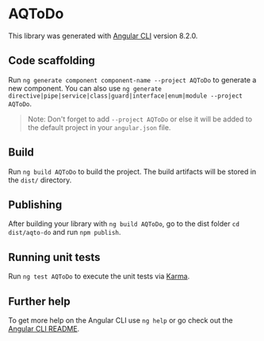 # AQToDo

This library was generated with [Angular CLI](https://github.com/angular/angular-cli) version 8.2.0.

## Code scaffolding

Run `ng generate component component-name --project AQToDo` to generate a new component. You can also use `ng generate directive|pipe|service|class|guard|interface|enum|module --project AQToDo`.
> Note: Don't forget to add `--project AQToDo` or else it will be added to the default project in your `angular.json` file. 

## Build

Run `ng build AQToDo` to build the project. The build artifacts will be stored in the `dist/` directory.

## Publishing

After building your library with `ng build AQToDo`, go to the dist folder `cd dist/aqto-do` and run `npm publish`.

## Running unit tests

Run `ng test AQToDo` to execute the unit tests via [Karma](https://karma-runner.github.io).

## Further help

To get more help on the Angular CLI use `ng help` or go check out the [Angular CLI README](https://github.com/angular/angular-cli/blob/master/README.md).
